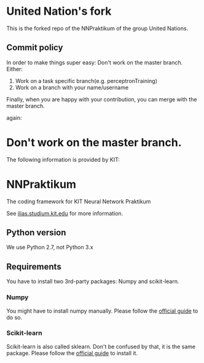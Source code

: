 # United Nation's fork
This is the forked repo of the NNPraktikum of the group United Nations.

## Commit policy
In order to make things super easy: Don't work on the master branch.
Either:
  1) Work on a task specific branch(e.g. perceptronTraining)
  2) Work on a branch with your name/username

Finally, when you are happy with your contribution, you can merge with the master branch.

again:
# Don't work on the master branch.
The following information is provided by KIT:

# NNPraktikum
The coding framework for KIT Neural Network Praktikum

See [ilias.studium.kit.edu](https://ilias.studium.kit.edu/goto_produktiv_crs_413999.html)
for more information.

## Python version
We use Python 2.7, not Python 3.x

## Requirements

You have to install two 3rd-party packages: Numpy and scikit-learn.

### Numpy

You might have to install numpy manually. Please follow the
[official guide](http://docs.scipy.org/doc/numpy/user/install.html) to do so.

### Scikit-learn

Scikit-learn is also called sklearn. Don't be confused by that, it is the same
package. Please follow the
[official guide](http://scikit-learn.org/stable/install.html) to
install it.
